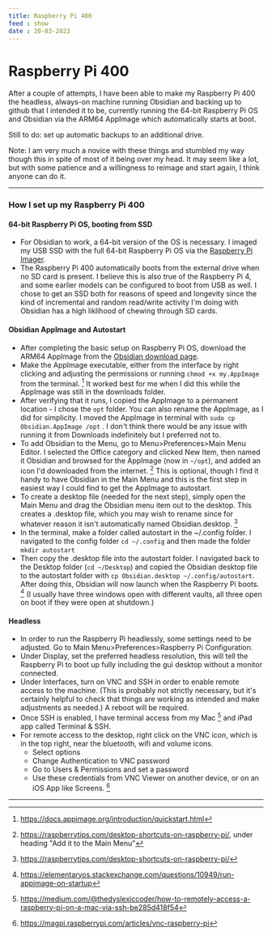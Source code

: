 ```yaml
---
title: Raspberry Pi 400
feed : show
date : 20-03-2023
---
```

# Raspberry Pi 400

After a couple of attempts, I have been able to make my Raspberry Pi 400 the headless, always-on machine running Obsidian and backing up to github that I intended it to be, currently running the 64-bit Raspberry Pi OS and Obsidian via the ARM64 AppImage which automatically starts at boot.

Still to do: set up automatic backups to an additional drive.

Note: I am very much a novice with these things and stumbled my way though this in spite of most of it being over my head. It may seem like a lot, but with some patience and a willingness to reimage and start again, I think anyone can do it.

---
### How I set up my Raspberry Pi 400

#### 64-bit Raspberry Pi OS, booting from SSD
- For Obsidian to work, a 64-bit version of the OS is necessary. I imaged my USB SSD with the full 64-bit Raspberry Pi OS via the [Raspberry Pi Imager](https://www.raspberrypi.com/news/raspberry-pi-imager-imaging-utility/).
- The Raspberry Pi 400 automatically boots from the external drive when no SD card is present. I believe this is also true of the Raspberry Pi 4, and some earlier models can be configured to boot from USB as well. I chose to get an SSD both for reasons of speed and longevity since the kind of incremental and random read/write activity I'm doing with Obsidian has a high liklihood of chewing through SD cards.

#### Obsidian AppImage and Autostart
- After completing the basic setup on Raspberry Pi OS, download the ARM64 AppImage from the [Obsidian download page](https://obsidian.md/download).
- Make the AppImage executable, either from the interface by right clicking and adjusting the permissions or running `chmod +x my.AppImage` from the terminal. [^1] It worked best for me when I did this while the AppImage was still in the downloads folder.
- After verifying that it runs, I copied the AppImage to a permanent location - I chose the `opt` folder. You can also rename the AppImage, as I did for simplicity. I moved the AppImage in terminal with `sudo cp Obsidian.AppImage /opt` .  I don't think there would be any issue with running it from Downloads indefinitely but I preferred not to.
- To add Obsidian to the Menu, go to Menu>Preferences>Main Menu Editor. I selected the Office category and clicked New Item, then named it Obsidian and browsed for the AppImage (now in `~/opt`), and added an icon I'd downloaded from the internet. [^2] This is optional, though I find it handy to have Obsidian in the Main Menu and this is the first step in easiest way I could find to get the AppImage to autostart.
- To create a desktop file (needed for the next step), simply open the Main Menu and drag the Obsidian menu item out to the desktop. This creates a .desktop file, which you may wish to rename since for whatever reason it isn't automatically named Obsidian.desktop. [^3]
- In the terminal, make a folder called autostart in the ~/.config folder. I navigated to the config folder `cd ~/.config` and then made the folder `mkdir autostart`
- Then copy the .desktop file into the autostart folder. I navigated back to the Desktop folder (`cd ~/Desktop`)  and copied the Obsidian desktop file to the autostart folder with `cp Obsidian.desktop ~/.config/autostart`.  After doing this, Obsidian will now launch when the Raspberry Pi boots. [^4] (I usually have three windows open with different vaults, all three open on boot if they were open at shutdown.)

#### Headless
- In order to run the Raspberry Pi headlessly, some settings need to be adjusted. Go to Main Menu>Preferences>Raspberry Pi Configuration.
- Under Display, set the preferred headless resolution, this will tell the Raspberry Pi to boot up fully including the gui desktop without a monitor connected.
- Under Interfaces, turn on VNC and SSH in order to enable remote access to the machine. (This is probably not strictly necessary, but it's certainly helpful to check that things are working as intended and make adjustments as needed.) A reboot will be required.
- Once SSH is enabled, I have terminal access from my Mac [^5] and iPad app called Terminal & SSH.
- For remote access to the desktop, right click on the VNC icon, which is in the top right, near the bluetooth, wifi and volume icons.
	- Select options
	- Change Authentication to VNC password
	- Go to Users & Permissions and set a password
	- Use these credentials from VNC Viewer on another device, or on an iOS App like Screens. [^6]

---
[^1]: https://docs.appimage.org/introduction/quickstart.html
[^2]: https://raspberrytips.com/desktop-shortcuts-on-raspberry-pi/, under heading "Add it to the Main Menu"
[^3]: https://raspberrytips.com/desktop-shortcuts-on-raspberry-pi/
[^4]: https://elementaryos.stackexchange.com/questions/10949/run-appimage-on-startup
[^5]: https://medium.com/@thedyslexiccoder/how-to-remotely-access-a-raspberry-pi-on-a-mac-via-ssh-be285d418f54
[^6]: https://magpi.raspberrypi.com/articles/vnc-raspberry-pi